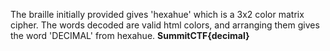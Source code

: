 The braille initially provided gives 'hexahue' which is a 3x2 color matrix cipher. The words decoded are valid html colors, and arranging them gives the word 'DECIMAL' from hexahue.
**SummitCTF{decimal}**
